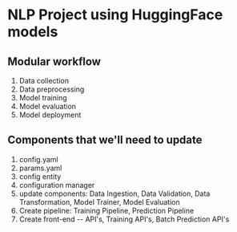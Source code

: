 # NLP Project using HuggingFace models

## Modular workflow

1. Data collection
2. Data preprocessing
3. Model training
4. Model evaluation
5. Model deployment

## Components that we'll need to update
1. config.yaml
2. params.yaml
3. config entity
4. configuration manager
5. update components: Data Ingestion, Data Validation, Data Transformation, Model Trainer, Model Evaluation
6. Create pipeline: Training Pipeline, Prediction Pipeline
7. Create front-end -- API's, Training API's, Batch Prediction API's

